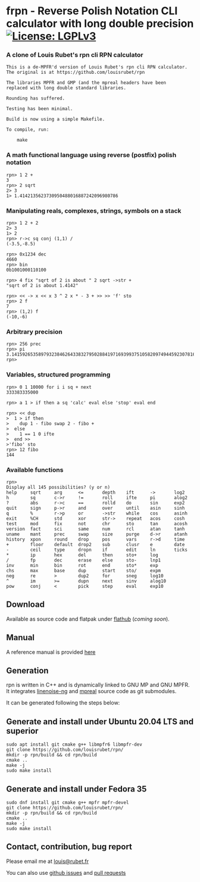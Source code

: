 # **frpn** - **R**everse **P**olish **N**otation CLI calculator with long double precision [![License: LGPLv3](https://www.gnu.org/graphics/lgplv3-88x31.png)](https://www.gnu.org/licenses/lgpl-3.0.en.html)

### A clone of Louis Rubet's rpn cli RPN calculator

	This is a de-MPFR'd version of Louis Rubet's rpn cli RPN calculator.
	The original is at https://github.com/louisrubet/rpn
	
	The libraries MPFR and GMP (and the mpreal headers have been
	replaced with long double standard libraries.
	
	Rounding has suffered.
	
	Testing has been minimal.
	
	Build is now using a simple Makefile.

	To compile, run:

```
	make
```

### A math functional language using reverse (postfix) polish notation

```rpn
rpn> 1 2 +
3
rpn> 2 sqrt
2> 3
1> 1.4142135623730950488016887242096980786
```

### Manipulating reals, complexes, strings, symbols on a stack

```rpn
rpn> 1 2 + 2
2> 3
1> 2
rpn> r->c sq conj (1,1) /
(-3.5,-8.5)
```

```rpn
rpn> 0x1234 dec
4660
rpn> bin
0b1001000110100
```

```rpn
rpn> 4 fix "sqrt of 2 is about " 2 sqrt ->str +
"sqrt of 2 is about 1.4142"
```

```rpn
rpn> << -> x << x 3 ^ 2 x * - 3 + >> >> 'f' sto
rpn> 2 f
7
rpn> (1,2) f
(-10,-6)
```

### Arbitrary precision

```rpn
rpn> 256 prec
rpn> pi
3.1415926535897932384626433832795028841971693993751058209749445923078164062862
rpn>
```

### Variables, structured programming

```rpn
rpn> 0 1 10000 for i i sq + next
333383335000
```

```rpn
rpn> a 1 > if then a sq 'calc' eval else 'stop' eval end
```

```rpn
rpn> << dup
>  1 > if then
>    dup 1 - fibo swap 2 - fibo +
>  else
>    1 == 1 0 ifte
>  end >>
>'fibo' sto
rpn> 12 fibo
144
```

### Available functions

```rpn
rpn> 
Display all 145 possibilities? (y or n)
help     sqrt     arg      <=       depth    ift      ->       log2
h        sq       c->r     !=       roll     ifte     pi       alog2
?        abs      r->c     ==       rolld    do       sin      exp2
quit     sign     p->r     and      over     until    asin     sinh
q        %        r->p     or       ->str    while    cos      asinh
exit     %CH      std      xor      str->    repeat   acos     cosh
test     mod      fix      not      chr      sto      tan      acosh
version  fact     sci      same     num      rcl      atan     tanh
uname    mant     prec     swap     size     purge    d->r     atanh
history  xpon     round    drop     pos      vars     r->d     time
+        floor    default  drop2    sub      clusr    e        date
-        ceil     type     dropn    if       edit     ln       ticks
*        ip       hex      del      then     sto+     log
/        fp       dec      erase    else     sto-     lnp1
inv      min      bin      rot      end      sto*     exp
chs      max      base     dup      start    sto/     expm
neg      re       >        dup2     for      sneg     log10
^        im       >=       dupn     next     sinv     alog10
pow      conj     <        pick     step     eval     exp10
```

## Download

Available as source code and flatpak under [flathub](https://flathub.org/apps/category/Science) (_coming soon_).

## Manual

A reference manual is provided [here](MANUAL.md)

## Generation

rpn is written in C++ and is dynamically linked to GNU MP and GNU MPFR.
It integrates [linenoise-ng](https://github.com/louisrubet/linenoise-ng.git) and [mpreal](http://www.holoborodko.com/pavel/mpfr/) source code as git submodules.

It can be generated following the steps below:

## Generate and install under Ubuntu 20.04 LTS and superior

```shell
sudo apt install git cmake g++ libmpfr6 libmpfr-dev
git clone https://github.com/louisrubet/rpn/ 
mkdir -p rpn/build && cd rpn/build
cmake ..
make -j
sudo make install
```

## Generate and install under Fedora 35

```shell
sudo dnf install git cmake g++ mpfr mpfr-devel
git clone https://github.com/louisrubet/rpn/ 
mkdir -p rpn/build && cd rpn/build
cmake ..
make -j
sudo make install
```

## Contact, contribution, bug report

Please email me at [louis@rubet.fr](mailto:louis@rubet.fr)

You can also use [github issues](https://github.com/louisrubet/rpn/issues) and [pull requests](https://github.com/louisrubet/rpn/pulls)

